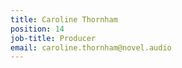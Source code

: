 ```yaml
---
title: Caroline Thornham
position: 14
job-title: Producer
email: caroline.thornham@novel.audio
---
```


